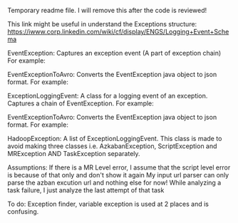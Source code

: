 Temporary readme file. I will remove this after the code is reviewed!

This link might be useful in understand the Exceptions structure:
https://iwww.corp.linkedin.com/wiki/cf/display/ENGS/Logging+Event+Schema

EventException: Captures an exception event (A part of exception chain)
                For example:

EventExceptionToAvro: Converts the EventException java object to json format.
                      For example:

ExceptionLoggingEvent: A class for a logging event of an exception. Captures a chain of EventException.
                        For example:

EventExceptionToAvro: Converts the EventException java object to json format.
                      For example:

HadoopException: A list of ExceptionLoggingEvent. This class is made to avoid making three classes i.e. AzkabanException, ScriptException
and MRException AND TaskException separately.










Assumptions:
If there is a MR Level error, I assume that the script level error is because of that only and don't show it again
My input url parser can only parse the azban excution url and nothing else for now!
While analyzing a task failure, I just analyze the last attempt of that task







To do:
Exception finder, variable exception is used at 2 places and is confusing.